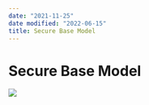 ```yaml
---
date: "2021-11-25"
date modified: "2022-06-15"
title: Secure Base Model
---
```


# Secure Base Model
![](https://i.imgur.com/XAoYJBu.png)
